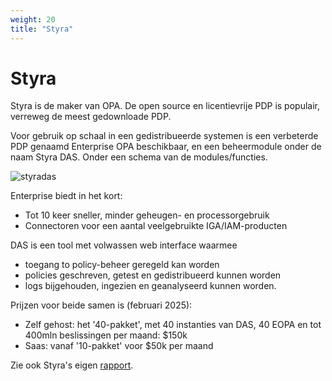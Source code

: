 ```yaml
---
weight: 20
title: "Styra"
---
```


# Styra

Styra is de maker van OPA. De open source en licentievrije PDP is populair, verreweg de meest gedownloade PDP.

Voor gebruik op schaal in een gedistribueerde systemen is een verbeterde PDP genaamd Enterprise OPA beschikbaar,
en een beheermodule onder de naam Styra DAS.
Onder een schema van de modules/functies.

![styradas](/ftv/images/styradas.png)

Enterprise biedt in het kort:

- Tot 10 keer sneller, minder geheugen- en processorgebruik
- Connectoren voor een aantal veelgebruikte IGA/IAM-producten

DAS is een tool met volwassen web interface waarmee 
- toegang to policy-beheer geregeld kan worden
- policies geschreven, getest en gedistribueerd kunnen worden
- logs bijgehouden, ingezien en geanalyseerd kunnen worden.

Prijzen voor beide samen is (februari 2025):

- Zelf gehost: het '40-pakket', met 40 instanties van DAS, 40 EOPA en tot 400mln beslissingen per maand: $150k
- Saas: vanaf '10-pakket' voor $50k per maand

Zie ook Styra's eigen [rapport](/documents/styra.pdf).